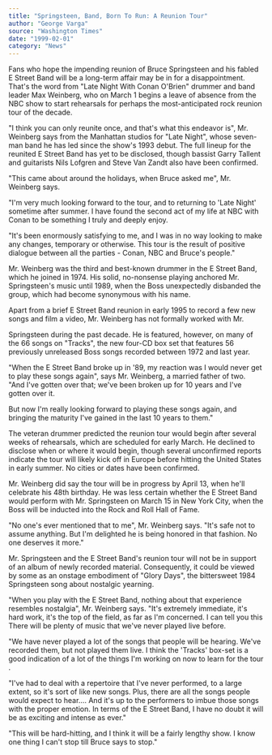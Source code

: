 ```yaml
---
title: "Springsteen, Band, Born To Run: A Reunion Tour"
author: "George Varga"
source: "Washington Times"
date: "1999-02-01"
category: "News"
---
```


Fans who hope the impending reunion of Bruce Springsteen and his fabled E Street Band will be a long-term affair may be in for a disappointment. That's the word from "Late Night With Conan O'Brien" drummer and band leader Max Weinberg, who on March 1 begins a leave of absence from the NBC show to start rehearsals for perhaps the most-anticipated rock reunion tour of the decade.

"I think you can only reunite once, and that's what this endeavor is", Mr. Weinberg says from the Manhattan studios for "Late Night", whose seven-man band he has led since the show's 1993 debut. The full lineup for the reunited E Street Band has yet to be disclosed, though bassist Garry Tallent and guitarists Nils Lofgren and Steve Van Zandt also have been confirmed.

"This came about around the holidays, when Bruce asked me", Mr. Weinberg says.

"I'm very much looking forward to the tour, and to returning to 'Late Night' sometime after summer. I have found the second act of my life at NBC with Conan to be something I truly and deeply enjoy.

"It's been enormously satisfying to me, and I was in no way looking to make any changes, temporary or otherwise. This tour is the result of positive dialogue between all the parties - Conan, NBC and Bruce's people."

Mr. Weinberg was the third and best-known drummer in the E Street Band, which he joined in 1974. His solid, no-nonsense playing anchored Mr. Springsteen's music until 1989, when the Boss unexpectedly disbanded the group, which had become synonymous with his name.

Apart from a brief E Street Band reunion in early 1995 to record a few new songs and film a video, Mr. Weinberg has not formally worked with Mr.

Springsteen during the past decade. He is featured, however, on many of the 66 songs on "Tracks", the new four-CD box set that features 56 previously unreleased Boss songs recorded between 1972 and last year.

"When the E Street Band broke up in '89, my reaction was I would never get to play these songs again", says Mr. Weinberg, a married father of two. "And I've gotten over that; we've been broken up for 10 years and I've gotten over it.

But now I'm really looking forward to playing these songs again, and bringing the maturity I've gained in the last 10 years to them."

The veteran drummer predicted the reunion tour would begin after several weeks of rehearsals, which are scheduled for early March. He declined to disclose when or where it would begin, though several unconfirmed reports indicate the tour will likely kick off in Europe before hitting the United States in early summer. No cities or dates have been confirmed.

Mr. Weinberg did say the tour will be in progress by April 13, when he'll celebrate his 48th birthday. He was less certain whether the E Street Band would perform with Mr. Springsteen on March 15 in New York City, when the Boss will be inducted into the Rock and Roll Hall of Fame.

"No one's ever mentioned that to me", Mr. Weinberg says. "It's safe not to assume anything. But I'm delighted he is being honored in that fashion. No one deserves it more."

Mr. Springsteen and the E Street Band's reunion tour will not be in support of an album of newly recorded material. Consequently, it could be viewed by some as an onstage embodiment of "Glory Days", the bittersweet 1984 Springsteen song about nostalgic yearning.

"When you play with the E Street Band, nothing about that experience resembles nostalgia", Mr. Weinberg says. "It's extremely immediate, it's hard work, it's the top of the field, as far as I'm concerned. I can tell you this There will be plenty of music that we've never played live before.

"We have never played a lot of the songs that people will be hearing. We've recorded them, but not played them live. I think the 'Tracks' box-set is a good indication of a lot of the things I'm working on now to learn for the tour .

"I've had to deal with a repertoire that I've never performed, to a large extent, so it's sort of like new songs. Plus, there are all the songs people would expect to hear.... And it's up to the performers to imbue those songs with the proper emotion. In terms of the E Street Band, I have no doubt it will be as exciting and intense as ever."

"This will be hard-hitting, and I think it will be a fairly lengthy show. I know one thing I can't stop till Bruce says to stop."